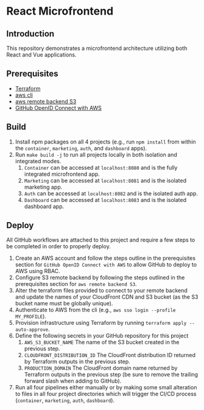 # React Microfrontend

## Introduction

This repository demonstrates a microfrontend architecture utilizing both React and Vue applications.

## Prerequisites

- [Terraform](https://developer.hashicorp.com/terraform/tutorials/aws-get-started/install-cli)
- [aws cli](https://docs.aws.amazon.com/cli/latest/userguide/getting-started-install.html)
- [aws remote backend S3](https://developer.hashicorp.com/terraform/language/settings/backends/s3)
- [GitHub OpenID Connect with AWS](https://docs.github.com/en/actions/deployment/security-hardening-your-deployments/configuring-openid-connect-in-amazon-web-services)

## Build

1. Install npm packages on all 4 projects (e.g., run `npm install` from within the `container`, `marketing`, `auth`, and `dashboard` apps).
2. Run `make build -j` to run all projects locally in both isolation and integrated modes.
   1. `Container` can be accessed at `localhost:8080` and is the fully integrated microfrontend app.
   2. `Marketing` can be accessed at `localhost:8081` and is the isolated marketing app.
   3. `Auth` can be accessed at `localhost:8082` and is the isolated auth app.
   4. `Dashboard` can be accessed at `localhost:8083` and is the isolated dashboard app.

## Deploy

All GitHub workflows are attached to this project and require a few steps to be completed in order to properly deploy.

1. Create an AWS account and follow the steps outline in the prerequisites section for `GitHub OpenID Connect with AWS` to allow GitHub to deploy to AWS using RBAC.
2. Configure S3 remote backend by following the steps outlined in the prerequisites section for `aws remote backend S3`.
3. Alter the terraform files provided to connect to your remote backend and update the names of your CloudFront CDN and S3 bucket (as the S3 bucket name must be globally unique).
4. Authenticate to AWS from the cli (e.g., `aws sso login --profile MY_PROFILE`).
5. Provision infrastructure using Terraform by running `terraform apply --auto-approve`.
6. Define the following secrets in your GitHub repository for this project
   1. `AWS_S3_BUCKET_NAME` The name of the S3 bucket created in the previous step.
   2. `CLOUDFRONT_DISTRIBUTION_ID` The CloudFront distribution ID returned by Terraform outputs in the previous step.
   3. `PRODUCTION_DOMAIN` The CloudFront domain name returned by Terraform outputs in the previous step (be sure to remove the trailing forward slash when adding to GitHub).
7. Run all four pipelines either manually or by making some small alteration to files in all four project directories which will trigger the CI/CD process (`container`, `marketing`, `auth`, `dashboard`).
